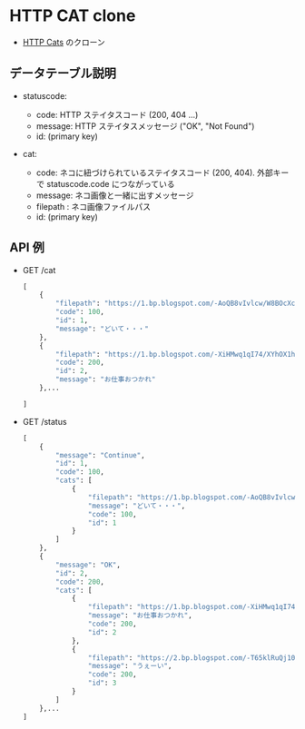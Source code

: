 # HTTP CAT clone

- [HTTP Cats](https://http.cat/) のクローン

## データテーブル説明
- statuscode:
    - code: HTTP ステイタスコード (200, 404 ...)
    - message: HTTP ステイタスメッセージ ("OK", "Not Found")
    - id: (primary key)

- cat:
    - code: ネコに紐づけられているステイタスコード (200, 404). 外部キーで statuscode.code につながっている
    - message: ネコ画像と一緒に出すメッセージ 
    - filepath : ネコ画像ファイルパス
    - id: (primary key)

## API 例

- GET /cat
    ```python
    [
        {
            "filepath": "https://1.bp.blogspot.com/-AoQB8vIvlcw/W8BOcXcEQ6I/AAAAAAABPZM/rXNbol90tXcxBZBlXsg__xix03b_F4nqwCLcBGAs/s180-c/pet_cat_omoi_sleep_man.png",
            "code": 100,
            "id": 1,
            "message": "どいて・・・"
        },
        {
            "filepath": "https://1.bp.blogspot.com/-XiHMwq1qI74/XYhOX1hmXBI/AAAAAAABVHc/4BLGp1ydpyspbCIToEB5AKFIfwNogJ19wCNcBGAsYHQ/s180-c/pet_darui_cat.png",
            "code": 200,
            "id": 2,
            "message": "お仕事おつかれ"
        },...

    ]
    ```
- GET /status
    ```python
    [
        {
            "message": "Continue",
            "id": 1,
            "code": 100,
            "cats": [
                {
                    "filepath": "https://1.bp.blogspot.com/-AoQB8vIvlcw/W8BOcXcEQ6I/AAAAAAABPZM/rXNbol90tXcxBZBlXsg__xix03b_F4nqwCLcBGAs/s180-c/pet_cat_omoi_sleep_man.png",
                    "message": "どいて・・・",
                    "code": 100,
                    "id": 1
                }
            ]
        },
        {
            "message": "OK",
            "id": 2,
            "code": 200,
            "cats": [
                {
                    "filepath": "https://1.bp.blogspot.com/-XiHMwq1qI74/XYhOX1hmXBI/AAAAAAABVHc/4BLGp1ydpyspbCIToEB5AKFIfwNogJ19wCNcBGAsYHQ/s180-c/pet_darui_cat.png",
                    "message": "お仕事おつかれ",
                    "code": 200,
                    "id": 2
                },
                {
                    "filepath": "https://2.bp.blogspot.com/-T65klRuQj10/UUFxm-ldUpI/AAAAAAAAOxg/KcJS8WVNXV8/s180-c/animal_dance_cat.png",
                    "message": "うぇーい",
                    "code": 200,
                    "id": 3
                }
            ]
        },...
    ]
    ``` 





